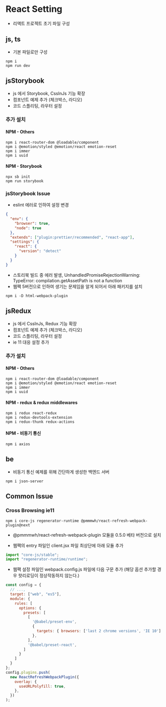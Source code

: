 # React Setting

- 리액트 프로젝트 초기 파일 구성

## js, ts

- 기본 파일로만 구성

```command
npm i
npm run dev
```

## jsStorybook

- js 에서 Storybook, CssInJs 기능 확장
- 컴포넌트 예제 추가 (체크박스, 라디오)
- 코드 스플리팅, 라우터 설정

### 추가 설치

#### NPM - Others

```command
npm i react-router-dom @loadable/component
npm i @emotion/styled @emotion/react emotion-reset
npm i immer
npm i uuid
```

#### NPM - Storybook

```command
npx sb init
npm run storybook
```

### jsStorybook Issue

- eslint 에러로 인하여 설정 변경

```json (.eslintrc)
{
  "env": {
    "browser": true,
    "node": true
  },
  "extends": ["plugin:prettier/recommended", "react-app"],
  "settings": {
    "react": {
      "version": "detect"
    }
  }
}
```

- 스토리북 빌드 중 에러 발생, UnhandledPromiseRejectionWarning: TypeError: compilation.getAssetPath is not a function
- 웹팩 5버전으로 인하여 생기는 문제임을 알게 되어서 아래 패키지를 설치

```command
npm i -D html-webpack-plugin
```

## jsRedux

- js 에서 CssInJs, Redux 기능 확장
- 컴포넌트 예제 추가 (체크박스, 라디오)
- 코드 스플리팅, 라우터 설정
- ie 11 대응 설정 추가

### 추가 설치

#### NPM - Others

```command
npm i react-router-dom @loadable/component
npm i @emotion/styled @emotion/react emotion-reset
npm i immer
npm i uuid
```

#### NPM - redux & redux middlewares

```command
npm i redux react-redux
npm i redux-devtools-extension
npm i redux-thunk redux-actions
```

#### NPM - 비동기 통신

```command
npm i axios
```

## be

- 비동기 통신 예제를 위해 간단하게 생성한 백엔드 서버

```command
npm i json-server
```

## Common Issue

### Cross Browsing ie11

```command
npm i core-js regenerator-runtime @pmmmwh/react-refresh-webpack-plugin@next
```

- @pmmmwh/react-refresh-webpack-plugin 모듈을 0.5.0 베타 버전으로 설치

- 웹팩의 entry 파일인 client.jsx 파일 최상단에 아래 모듈 추가

```jsx
import "core-js/stable";
import "regenerator-runtime/runtime";
```

- 웹팩 설정 파일인 webpack.config.js 파일에 다음 구문 추가 (해당 옵션 추가할 경우 핫리로딩이 정상작동하지 않는다.)

```js
const config = {
  // ...,
  target: ["web", "es5"],
  module: {
    rules: [
      options: {
        presets: [
          [
            '@babel/preset-env',
            {
              targets: { browsers: ['last 2 chrome versions', 'IE 10'] },
            },
          ],
          '@babel/preset-react',
        ]
      }
    ]
  }
};
config.plugins.push(
  new ReactRefreshWebpackPlugin({
    overlay: {
      useURLPolyfill: true,
    },
  })
);
```
